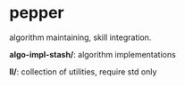 # pepper

algorithm maintaining, skill integration.

**algo-impl-stash/**: algorithm implementations

**ll/**: collection of utilities, require std only


